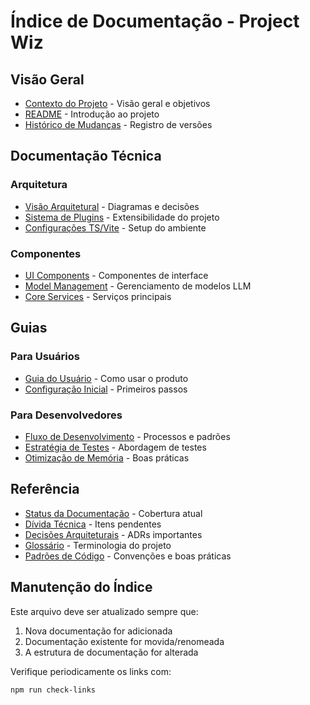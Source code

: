 # Índice de Documentação - Project Wiz

## Visão Geral

- [Contexto do Projeto](./project-context.md) - Visão geral e objetivos
- [README](../README.md) - Introdução ao projeto
- [Histórico de Mudanças](../CHANGES.md) - Registro de versões

## Documentação Técnica

### Arquitetura

- [Visão Arquitetural](./architecture.md) - Diagramas e decisões
- [Sistema de Plugins](./plugin-system.md) - Extensibilidade do projeto
- [Configurações TS/Vite](./ts-vite-config.md) - Setup do ambiente

### Componentes

- [UI Components](./ui-components.md) - Componentes de interface
- [Model Management](./model-management.md) - Gerenciamento de modelos LLM
- [Core Services](./core-services.md) - Serviços principais

## Guias

### Para Usuários

- [Guia do Usuário](./user-guide.md) - Como usar o produto
- [Configuração Inicial](./setup-guide.md) - Primeiros passos

### Para Desenvolvedores

- [Fluxo de Desenvolvimento](./development.md) - Processos e padrões
- [Estratégia de Testes](./testing-strategy.md) - Abordagem de testes
- [Otimização de Memória](./memory-optimization.md) - Boas práticas

## Referência

- [Status da Documentação](./documentation-status.md) - Cobertura atual
- [Dívida Técnica](./technical-debt.md) - Itens pendentes
- [Decisões Arquiteturais](./decisions.md) - ADRs importantes
- [Glossário](./glossary.md) - Terminologia do projeto
- [Padrões de Código](./coding-standards.md) - Convenções e boas práticas

## Manutenção do Índice

Este arquivo deve ser atualizado sempre que:

1. Nova documentação for adicionada
2. Documentação existente for movida/renomeada
3. A estrutura de documentação for alterada

Verifique periodicamente os links com:

```bash
npm run check-links
```
